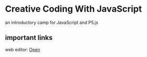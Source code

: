# Creative Coding With JavaScript

an introductory camp for JavaScript and P5.js

## important links

web editor: <a href="https://editor.p5js.org/">Open</a>